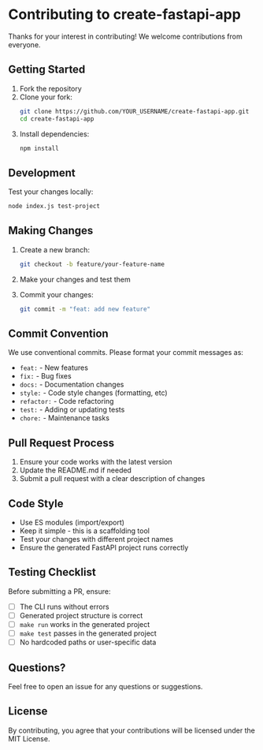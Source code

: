 # Contributing to create-fastapi-app

Thanks for your interest in contributing! We welcome contributions from everyone.

## Getting Started

1. Fork the repository
2. Clone your fork:
   ```bash
   git clone https://github.com/YOUR_USERNAME/create-fastapi-app.git
   cd create-fastapi-app
   ```
3. Install dependencies:
   ```bash
   npm install
   ```

## Development

Test your changes locally:
```bash
node index.js test-project
```

## Making Changes

1. Create a new branch:
   ```bash
   git checkout -b feature/your-feature-name
   ```

2. Make your changes and test them

3. Commit your changes:
   ```bash
   git commit -m "feat: add new feature"
   ```

## Commit Convention

We use conventional commits. Please format your commit messages as:

- `feat:` - New features
- `fix:` - Bug fixes
- `docs:` - Documentation changes
- `style:` - Code style changes (formatting, etc)
- `refactor:` - Code refactoring
- `test:` - Adding or updating tests
- `chore:` - Maintenance tasks

## Pull Request Process

1. Ensure your code works with the latest version
2. Update the README.md if needed
3. Submit a pull request with a clear description of changes

## Code Style

- Use ES modules (import/export)
- Keep it simple - this is a scaffolding tool
- Test your changes with different project names
- Ensure the generated FastAPI project runs correctly

## Testing Checklist

Before submitting a PR, ensure:
- [ ] The CLI runs without errors
- [ ] Generated project structure is correct
- [ ] `make run` works in the generated project
- [ ] `make test` passes in the generated project
- [ ] No hardcoded paths or user-specific data

## Questions?

Feel free to open an issue for any questions or suggestions.

## License

By contributing, you agree that your contributions will be licensed under the MIT License.